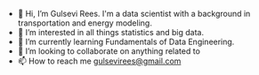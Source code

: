 - 👋 Hi, I’m Gulsevi Rees. I'm a data scientist with a background in transportation and energy modeling.
- 👀 I’m interested in all things statistics and big data.
- 🌱 I’m currently learning Fundamentals of Data Engineering.
- 💞️ I’m looking to collaborate on anything related to 
- 📫 How to reach me gulsevirees@gmail.com

<!---
gsbrees/gsbrees is a ✨ special ✨ repository because its `README.md` (this file) appears on your GitHub profile.
You can click the Preview link to take a look at your changes.
--->
